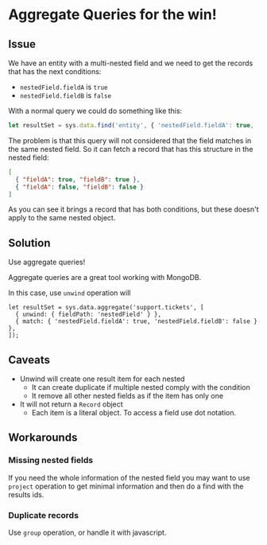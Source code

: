 # Aggregate Queries for the win!

## Issue

We have an entity with a multi-nested field and we need to get the
records that has the next conditions:

- `nestedField.fieldA` is `true`
- `nestedField.fieldB` is `false`

With a normal query we could do something like this:

```js
let resultSet = sys.data.find('entity', { 'nestedField.fieldA': true, 'nested.fieldB': false });
```

The problem is that this query will not considered that the field
matches in the same nested field. So it can fetch a record that has this
structure in the nested field:

```json
[
  { "fieldA": true, "fieldB": true },
  { "fieldA": false, "fieldB": false }
]
```

As you can see it brings a record that has both conditions, but these
doesn't apply to the same nested object.

## Solution

Use aggregate queries!

Aggregate queries are a great tool working with MongoDB.

In this case, use `unwind` operation will

```
let resultSet = sys.data.aggregate('support.tickets', [
  { unwind: { fieldPath: 'nestedField' } },
  { match: { 'nestedField.fieldA': true, 'nestedField.fieldB': false } },
]);
```

## Caveats

- Unwind will create one result item for each nested
  - It can create duplicate if multiple nested comply with the condition
  - It remove all other nested fields as if the item has only one
- It will not return a `Record` object
  - Each item is a literal object. To access a field use dot notation.

## Workarounds

### Missing nested fields

If you need the whole information of the nested field you may want to
use `project` operation to get minimal information and then do a find
with the results ids.

### Duplicate records

Use `group` operation, or handle it with javascript.
